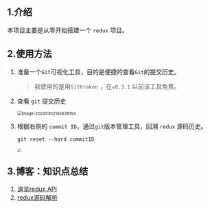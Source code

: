 ## 1.介绍

本项目主要是从零开始搭建一个 `redux` 项目。



## 2.使用方法

1. 准备一个`Git`可视化工具，目的是便捷的查看`Git`的提交历史。

   > 我使用的是用`GitKraken` ，在`v8.3.1` 以前该工具免费。

2. 查看 `git` 提交历史

   <img src="https://wjs-tik.oss-cn-shanghai.aliyuncs.com/image-20220302165638164.png" alt="image-20220302165638164" style="zoom:67%;" />

3. 根据右侧的 `commit ID`，通过`git`版本管理工具，回溯 `redux` 源码历史。

   ```shell
   git reset --hard commitID
   ```

   <img src="https://wjs-tik.oss-cn-shanghai.aliyuncs.com/image-20220302170107951.png" style="zoom:50%;" />

   

## 3.博客：知识点总结

1. [速览redux API](http://wjsheng_jacky.gitee.io/vblog/pages/80c187/)
2. [redux源码解析](http://localhost:8080/vblog/pages/4a8abf/#_0-%E5%89%8D%E8%A8%80)
